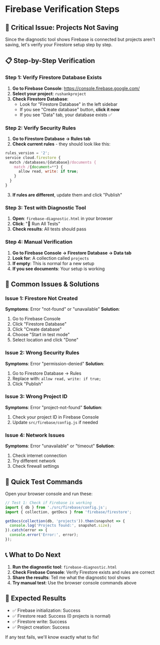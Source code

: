 # Firebase Verification Steps

## 🚨 **Critical Issue: Projects Not Saving**

Since the diagnostic tool shows Firebase is connected but projects aren't saving, let's verify your Firestore setup step by step.

## 📋 **Step-by-Step Verification**

### **Step 1: Verify Firestore Database Exists**

1. **Go to Firebase Console**: https://console.firebase.google.com/
2. **Select your project**: `rushankproject`
3. **Check Firestore Database**:
   - Look for "Firestore Database" in the left sidebar
   - If you see "Create database" button, **click it now**
   - If you see "Data" tab, your database exists ✅

### **Step 2: Verify Security Rules**

1. **Go to Firestore Database → Rules tab**
2. **Check current rules** - they should look like this:

```javascript
rules_version = '2';
service cloud.firestore {
  match /databases/{database}/documents {
    match /{document=**} {
      allow read, write: if true;
    }
  }
}
```

3. **If rules are different**, update them and click "Publish"

### **Step 3: Test with Diagnostic Tool**

1. **Open**: `firebase-diagnostic.html` in your browser
2. **Click**: "🚀 Run All Tests"
3. **Check results**: All tests should pass

### **Step 4: Manual Verification**

1. **Go to Firebase Console → Firestore Database → Data tab**
2. **Look for**: A collection called `projects`
3. **If empty**: This is normal for a new setup
4. **If you see documents**: Your setup is working

## 🔧 **Common Issues & Solutions**

### **Issue 1: Firestore Not Created**
**Symptoms**: Error "not-found" or "unavailable"
**Solution**: 
1. Go to Firebase Console
2. Click "Firestore Database"
3. Click "Create database"
4. Choose "Start in test mode"
5. Select location and click "Done"

### **Issue 2: Wrong Security Rules**
**Symptoms**: Error "permission-denied"
**Solution**:
1. Go to Firestore Database → Rules
2. Replace with: `allow read, write: if true;`
3. Click "Publish"

### **Issue 3: Wrong Project ID**
**Symptoms**: Error "project-not-found"
**Solution**:
1. Check your project ID in Firebase Console
2. Update `src/firebase/config.js` if needed

### **Issue 4: Network Issues**
**Symptoms**: Error "unavailable" or "timeout"
**Solution**:
1. Check internet connection
2. Try different network
3. Check firewall settings

## 🧪 **Quick Test Commands**

Open your browser console and run these:

```javascript
// Test 1: Check if Firebase is working
import { db } from './src/firebase/config.js';
import { collection, getDocs } from 'firebase/firestore';

getDocs(collection(db, 'projects')).then(snapshot => {
  console.log('Projects found:', snapshot.size);
}).catch(error => {
  console.error('Error:', error);
});
```

## 📞 **What to Do Next**

1. **Run the diagnostic tool**: `firebase-diagnostic.html`
2. **Check Firebase Console**: Verify Firestore exists and rules are correct
3. **Share the results**: Tell me what the diagnostic tool shows
4. **Try manual test**: Use the browser console commands above

## 🎯 **Expected Results**

- ✅ Firebase initialization: Success
- ✅ Firestore read: Success (0 projects is normal)
- ✅ Firestore write: Success
- ✅ Project creation: Success

If any test fails, we'll know exactly what to fix!
